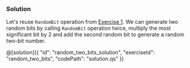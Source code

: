 ### Solution

Let's reuse `RandomBit` operation from [Exercise 1](#Exercise-1:-Generate-a-single-random-bit).
We can generate two random bits by calling `RandomBit` operation twice, multiply the most significant bit by 2 and add the second random bit to generate a random two-bit number.

@[solution]({
"id": "random_two_bits_solution",
"exerciseId": "random_two_bits",
"codePath": "solution.qs"
})
